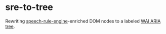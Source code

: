 # sre-to-tree

Rewriting [speech-rule-engine](https://github.com/zorkow/speech-rule-engine/)-enriched DOM nodes to a labeled [WAI ARIA tree](https://www.w3.org/TR/wai-aria-1.2/#tree).
